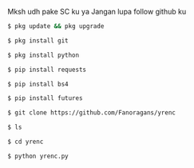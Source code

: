 Mksh udh pake SC ku ya
Jangan lupa follow github ku
```bash
$ pkg update && pkg upgrade

$ pkg install git

$ pkg install python

$ pip install requests

$ pip install bs4

$ pip install futures

$ git clone https://github.com/Fanoragans/yrenc

$ ls

$ cd yrenc

$ python yrenc.py
```
